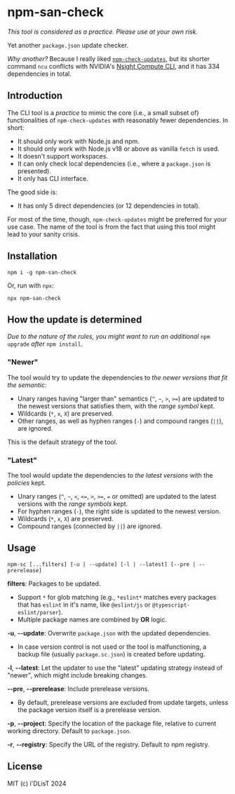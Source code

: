 # npm-san-check

*This tool is considered as a practice. Please use at your own risk.*

Yet another `package.json` update checker.

*Why another?* Because I really liked [`npm-check-updates`](https://github.com/raineorshine/npm-check-updates), but its shorter command `ncu` conflicts with NVIDIA's [Nsight Compute CLI](https://developer.nvidia.com/nsight-compute), and it has 334 dependencies in total.

## Introduction

The CLI tool is a *practice* to mimic the core (i.e., a small subset of) functionalities of `npm-check-updates` with reasonably fewer dependencies. In short:

- It should only work with Node.js and npm.
- It should only work with Node.js v18 or above as vanilla `fetch` is used.
- It doesn't support workspaces.
- It can only check local dependencies (i.e., where a `package.json` is presented).
- It only has CLI interface.

The good side is:

- It has only 5 direct dependencies (or 12 dependencies in total).

For most of the time, though, `npm-check-updates` might be preferred for your use case. The name of the tool is from the fact that using this tool might lead to your sanity crisis.

## Installation

```
npm i -g npm-san-check
```

Or, run with `npx`:

```
npx npm-san-check
```

## How the update is determined

*Due to the nature of the rules, you might want to run an additional* `npm upgrade` *after* `npm install`.

### "Newer"

The tool would try to update the dependencies to *the newer versions that fit the semantic*:

- Unary ranges having "larger than" semantics (`^`, `~`, `>`, `>=`) are updated to the newest versions that satisfies them, with the *range symbol* kept.
- Wildcards (`*`, `x`, `X`) are preserved.
- Other ranges, as well as hyphen ranges (`-`) and compound ranges (`||`), are ignored.

This is the default strategy of the tool.

### "Latest"

The tool would update the dependencies to *the latest versions* with the *policies* kept.

- Unary ranges (`^`, `~`, `<`, `<=`, `>`, `>=`, `=` or omitted) are updated to the latest versions with the *range symbols* kept.
- For hyphen ranges (`-`), the right side is updated to the newest version.
- Wildcards (`*`, `x`, `X`) are preserved.
- Compound ranges (connected by `||`) are ignored.

## Usage

```
npm-sc [...filters] [-u | --update] [-l | --latest] [--pre | --prerelease]
```

**filters**: Packages to be updated.

- Support `*` for glob matching (e.g., `*eslint*` matches every packages that has `eslint` in it's name, like `@eslint/js` or `@typescript-eslint/parser`).
- Multiple package names are combined by **OR** logic.

**-u**, **--update**: Overwrite `package.json` with the updated dependencies.

- In case version control is not used or the tool is malfunctioning, a backup file (usually `package.sc.json`) is created before updating.

**-l**, **--latest**: Let the updater to use the "latest" updating strategy instead of "newer", which might include breaking changes.

**--pre**, **--prerelease**: Include prerelease versions.

- By default, prerelease versions are excluded from update targets, unless the package version itself is a prerelease version.

**-p**, **--project**: Specify the location of the package file, relative to current working directory. Default to `package.json`.

**-r**, **--registry**: Specify the URL of the registry. Default to npm registry.

## License

MIT (c) i'DLisT 2024
